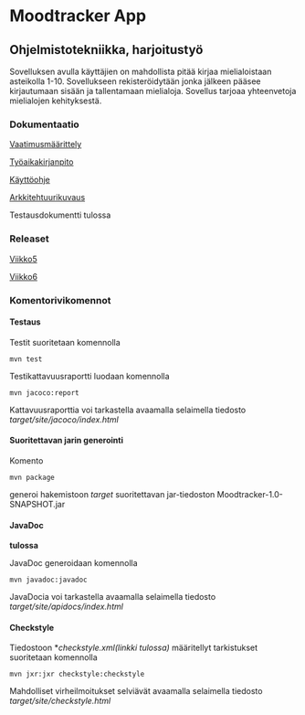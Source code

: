 # Moodtracker App

## Ohjelmistotekniikka, harjoitustyö

Sovelluksen avulla käyttäjien on mahdollista pitää kirjaa mielialoistaan asteikolla 1-10.
Sovellukseen rekisteröidytään jonka jälkeen pääsee kirjautumaan sisään ja tallentamaan mielialoja.
Sovellus tarjoaa yhteenvetoja mielialojen kehityksestä.

### Dokumentaatio

[Vaatimusmäärittely](https://github.com/noorarytila/ot-harjoitustyo/blob/master/dokumentaatio/vaatimusmaarittely.md)

[Työaikakirjanpito](https://github.com/noorarytila/ot-harjoitustyo/blob/master/dokumentaatio/tuntikirjanpito.md)

[Käyttöohje](https://github.com/noorarytila/ot-harjoitustyo/blob/master/dokumentaatio/kayttoohje.md)

[Arkkitehtuurikuvaus](https://github.com/noorarytila/ot-harjoitustyo/blob/master/dokumentaatio/arkkitehtuuri.md)

Testausdokumentti tulossa

### Releaset
[Viikko5](https://github.com/noorarytila/ot-harjoitustyo/releases)

[Viikko6](https://github.com/noorarytila/ot-harjoitustyo/releases/tag/viikko6)

### Komentorivikomennot

#### Testaus

Testit suoritetaan komennolla

```mvn test```

Testikattavuusraportti luodaan komennolla

```mvn jacoco:report```

Kattavuusraporttia voi tarkastella avaamalla selaimella tiedosto *target/site/jacoco/index.html*

#### Suoritettavan jarin generointi

Komento

```mvn package```

generoi hakemistoon *target* suoritettavan jar-tiedoston Moodtracker-1.0-SNAPSHOT.jar

#### JavaDoc

**tulossa**

JavaDoc generoidaan komennolla

```mvn javadoc:javadoc```

JavaDocia voi tarkastella avaamalla selaimella tiedosto *target/site/apidocs/index.html*

#### Checkstyle

Tiedostoon **checkstyle.xml(linkki tulossa)* määritellyt tarkistukset suoritetaan komennolla

```mvn jxr:jxr checkstyle:checkstyle```

Mahdolliset virheilmoitukset selviävät avaamalla selaimella tiedosto *target/site/checkstyle.html*

